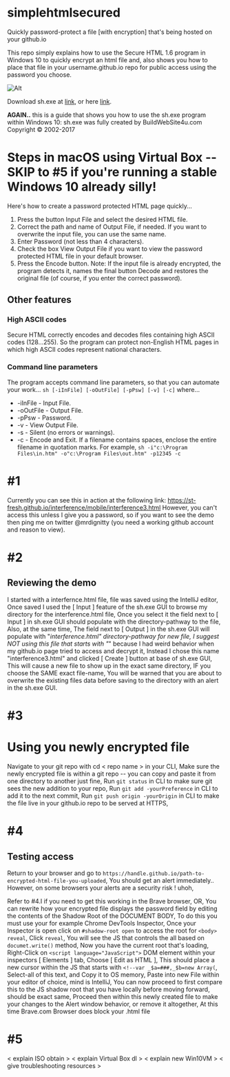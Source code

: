 # simplehtmlsecured
Quickly password-protect a file [with encryption] that's being hosted on your github.io

This repo simply explains how to use the Secure HTML 1.6 program in Windows 10 to quickly encrypt an html file and, also shows you how to place that file in your username.github.io repo for public access using the password you choose.

![Alt](http://www.buildwebsite4u.com/tools/img/sh.gif "sh exe program")

Download sh.exe at [link](http://www.buildwebsite4u.com/tools/secure-html.shtml "sh exe download"), or here [link](http://www.buildwebsite4u.com/cgi-bin/t.cgi?sh.exe "Title").

**AGAIN..** this is a guide that shows you how to use the sh.exe program within Windows 10: sh.exe was fully created by BuildWebSite4u.com Copyright © 2002-2017

# Steps in macOS using Virtual Box -- SKIP to #5 if you're running a stable Windows 10 already silly!

Here's how to create a password protected HTML page quickly...
1) Press the button Input File and select the desired HTML file.
2) Correct the path and name of Output File, if needed. If you want to overwrite the input file, you can use the same name.
3) Enter Password (not less than 4 characters).
4) Check the box View Output File if you want to view the password protected HTML file in your default browser.
5) Press the Encode button.
Note: If the input file is already encrypted, the program detects it, names the final button Decode and restores the original file (of course, if you enter the correct password).

## Other features
### High ASCII codes
Secure HTML correctly encodes and decodes files containing high ASCII codes (128...255). So the program can protect non-English HTML pages in which high ASCII codes represent national characters.

### Command line parameters
The program accepts command line parameters, so that you can automate your work...
`sh [-iInFile] [-oOutFile] [-pPsw] [-v] [-c]`
where...
* -iInFile - Input File.
* -oOutFile - Output File.
* -pPsw - Password.
* -v - View Output File.
* -s - Silent (no errors or warnings).
* -c - Encode and Exit.
If a filename contains spaces, enclose the entire filename in quotation marks. For example,
`sh -i"c:\Program Files\in.htm" -o"c:\Program Files\out.htm" -p12345 -c`

# #1 
Currently you can see this in action at the following link: https://st-fresh.github.io/interference/mobile/interference3.html
However, you can't access this unless I give you a password, so if you want to see the demo then ping me on twitter @mrdignitty (you need a working github account and reason to view). 

# #2 
## Reviewing the demo
I started with a interfernce.html file, file was saved using the IntelliJ editor,
Once saved I used the [ Input ] feature of the sh.exe GUI to browse my directory for the interference.html file,
Once you select it the field next to [ Input ] in sh.exe GUI should populate with the directory-pathway to the file,
Also, at the same time,
The field next to [ Output ] in the sh.exe GUI will populate with "_interference.html" directory-pathway for new file,
I suggest NOT using this file that starts with "_" because I had weird behavior when my github.io page tried to access and decrypt it,
Instead I chose this name "interference3.html" and clicked [ Create ] button at base of sh.exe GUI,
This will cause a new file to show up in the exact same directory,
IF you choose the SAME exact file-name,
You will be warned that you are about to overwrite the existing files data before saving to the directory with an alert in the sh.exe GUI.

# #3
# Using you newly encrypted file
Navigate to your git repo with cd < repo name > in your CLI,
Make sure the newly encrypted file is within a git repo -- you can copy and paste it from one directory to another just fine,
Run ` git status ` in CLI to make sure git sees the new addition to your repo,
Run ` git add -yourPreference ` in CLI to add it to the next commit, 
Run ` git push origin -yourOrigin ` in CLI to make the file live in your github.io repo to be served at HTTPS,

# #4
## Testing access
Return to your browser and go to ` https://handle.github.io/path-to-encrypted-html-file-you-uploaded `,
You should get an alert immediately.. However, on some browsers your alerts are a security risk ! uhoh,

Refer to #4.I if you need to get this working in the Brave browser, OR,
You can rewrite how your encrypted file displays the password field by editing the contents of the Shadow Root of the DOCUMENT BODY,
To do this you must use your for example Chrome DevTools Inspector,
Once your Inspector is open click on ` #shadow-root open ` to access the root for ` <body> reveal `,
Click ` reveal `,
You will see the JS that controls the all based on ` documet.write() ` method,
Now you have the current root that's loading, 
Right-Click on ` <script language="JavaScript"> ` DOM element within your inspectors [ Elements ] tab,
Choose [ Edit as HTML ],
This should place a new cursor within the JS that starts with ` <!--var _$a=###,_$b=new Array( `,
Select-all of this text, and Copy it to OS memory,
Paste into new File within your editor of choice, mind is IntelliJ,
You can now proceed to first compare this to the JS shadow root that you have locally before moving forward, should be exact same,
Proceed then within this newly created file to make your changes to the Alert window behavior, or remove it altogether,
At this time Brave.com Browser does block your .html file


# #5
< explain ISO obtain >
< explain Virtual Box dl >
< explain new Win10VM >
< give troubleshooting resources >


